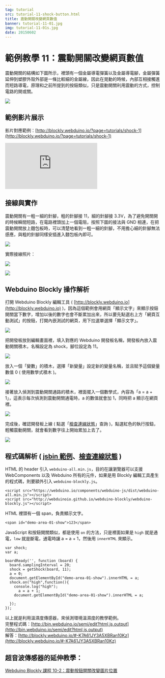 ```yaml
---
tag: tutorial
src: tutorial-11-shock-button.html
title: 震動開關改變網頁數值
banner: tutorial-11-01.jpg
img: tutorial-11-01s.jpg
date: 20150602
---
```


<!-- @@master  = ../../_layout.html-->

<!-- @@block  =  meta-->

<title>範例教學 11：震動開關改變網頁數值 :::: Webduino = Web × Arduino</title>

<meta name="description" content="震動開關裡頭有一個金屬導電彈簧以及金屬導電腳，金屬彈簧延伸到塑膠外殼外部是一條比較細的金屬線，因此在晃動的時候，內部互相接觸進而短路導電，原理和之前所提到的按鈕類似，只是震動開關利用震動的方式，控制電路的開或關。">

<meta itemprop="description" content="震動開關裡頭有一個金屬導電彈簧以及金屬導電腳，金屬彈簧延伸到塑膠外殼外部是一條比較細的金屬線，因此在晃動的時候，內部互相接觸進而短路導電，原理和之前所提到的按鈕類似，只是震動開關利用震動的方式，控制電路的開或關。">

<meta property="og:description" content="震動開關裡頭有一個金屬導電彈簧以及金屬導電腳，金屬彈簧延伸到塑膠外殼外部是一條比較細的金屬線，因此在晃動的時候，內部互相接觸進而短路導電，原理和之前所提到的按鈕類似，只是震動開關利用震動的方式，控制電路的開或關。">

<meta property="og:title" content="範例教學 11：震動開關改變網頁數值" >

<meta property="og:url" content="https://webduino.io/tutorials/ttutorial-11-shock-button.html">

<meta property="og:image" content="https://webduino.io/img/tutorials/tutorial-11-01s.jpg">

<meta itemprop="image" content="https://webduino.io/img/tutorials/tutorial-11-01s.jpg">

<include src="../_include-tutorials.html"></include>

<!-- @@close-->



<!-- @@block  =  tutorials-->
# 範例教學 11：震動開關改變網頁數值

震動開關的結構如下圖所示，裡頭有一個金屬導電彈簧以及金屬導電腳，金屬彈簧延伸到塑膠外殼外部是一條比較細的金屬線，因此在晃動的時候，內部互相接觸進而短路導電，原理和之前所提到的按鈕類似，只是震動開關利用震動的方式，控制電路的開或關。

![](../img/tutorials/tutorial-11-07.jpg)

## 範例影片展示

影片對應範例：[http://blockly.webduino.io/?page=tutorials/shock-1](http://blockly.webduino.io/?page=tutorials/shock-1) 

<iframe class="youtube" src="https://www.youtube.com/embed/Xv85frAw4uI" frameborder="0" allowfullscreen></iframe>

## 接線與實作

震動開關有一粗一細的針腳，粗的針腳接 11，細的針腳接 3.3V，為了避免開關開的時候瞬間短路，在電路裡頭加上一個電阻，按照下圖的接法與 GND 相連，在把震動開關放上麵包板時，可以清楚地看到一粗一細的針腳，不用擔心細的針腳無法感應，與粗的針腳同樣安插進入麵包板內即可。

![](../img/tutorials/tutorial-11-02.jpg)

實際接線照片：

![](../img/tutorials/tutorial-11-03.jpg)

![](../img/tutorials/tutorial-11-04.jpg)

## Webduino Blockly 操作解析

打開 Webduino Blockly 編輯工具 ( [http://blockly.webduino.io](http://blockly.webduino.io) )，因為這個範例會用網頁「顯示文字」來顯示按鈕開關當下數字，增加以後的數字也會不斷累加出來，所以要先點選右上方「網頁互動測試」的按鈕，打開內嵌測試的網頁，用下拉選單選擇「顯示文字」。

![](../img/tutorials/tutorial-11-09.jpg)

把開發板放到編輯畫面裡，填入對應的 Webduino 開發板名稱，開發板內放入震動開關積木，名稱設定為 shock，腳位設定為 11。

![](../img/tutorials/tutorial-11-06.jpg)

放入一個「變數」的積木，選擇「新變量」設定新的變量名稱，並且賦予這個變量數值 0 ( 使用數學式積木 )。

![](../img/tutorials/tutorial-11-08.jpg)

接著放入偵測到震動開關通路的積木，裡面擺入一個數學式，內容為「a = a + 1」，這表示每次偵測到震動開關通電時，a 的數值就會加 1，同時把 a 顯示在網頁裡。

![](../img/tutorials/tutorial-11-10.jpg)

完成後，確認開發板上線 ( 點選「[檢查連線狀態](https://webduino.io/device.html)」查詢 )，點選紅色的執行按鈕，輕觸震動開關，就會看到數字往上開始累加上去了。

![](../img/tutorials/tutorial-11-11.jpg)



## 程式碼解析 ( [jsbin 範例](http://bin.webduino.io/semi/edit?html,js,output)、[檢查連線狀態](https://webduino.io/device.html) )

HTML 的 header 引入 `webduino-all.min.js`，目的在讓瀏覽器可以支援 WebComponents 以及 Webduino 所有的元件，如果是用 Blockly 編輯工具產生的程式碼，則要額外引入 `webduino-blockly.js`。

	<script src="https://webduino.io/components/webduino-js/dist/webduino-all.min.js"></script>
	<script src="http://webduinoio.github.io/webduino-blockly/webduino-blockly.js"></script>

HTML 裡頭有一個 span，負責顯示文字。

	<span id="demo-area-01-show">123</span>

JavaScript 和按鈕開關類似，都是使用 `on` 的方法，只是裡面如果是 `high` 就是通電，`low` 就是斷電，通電時讓 a = a + 1，然後用 `innerHTML` 來顯示。

	var shock;
	var a;

	boardReady('', function (board) {
	  board.samplingInterval = 20;
	  shock = getShock(board, 11);
	  a = 0;
	  document.getElementById("demo-area-01-show").innerHTML = a;
	  shock.on("high",function(){
	    console.log("high");
	      a = a + 1;
	    document.getElementById("demo-area-01-show").innerHTML = a;

	  });
	});

以上就是利用溫濕度傳感器，來偵測環境溫濕度的教學範例。  
完整程式碼：[http://bin.webduino.io/semi/edit?html,js,output](http://bin.webduino.io/semi/edit?html,js,output)  
解答：[http://blockly.webduino.io/#-K7A61JY3A5XBRan10Kz](http://blockly.webduino.io/#-K7A61JY3A5XBRan10Kz)

## 超音波傳感器的延伸教學：

[Webduino Blockly 課程 10-2：震動按鈕開關改變圖片位置](http://blockly.webduino.io/?lang=zh-hant&page=tutorials/shock-2#-Jw1KUKUyvZIS_b4pQJ9)

<!-- @@close-->